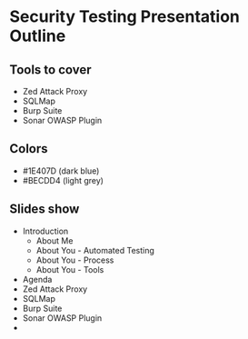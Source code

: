 # Security Testing Presentation Outline

## Tools to cover

- Zed Attack Proxy
- SQLMap
- Burp Suite
- Sonar OWASP Plugin

## Colors

- #1E407D (dark blue)
- #BECDD4 (light grey)

## Slides show

- Introduction
    - About Me
    - About You - Automated Testing
    - About You - Process
    - About You - Tools
- Agenda
- Zed Attack Proxy
- SQLMap
- Burp Suite
- Sonar OWASP Plugin
- 
